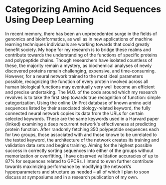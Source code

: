 # Categorizing Amino Acid Sequences Using Deep Learning

In recent memory, there has been an unprecedented surge in the fields of genomics and bioinformatics, as well as in new applications of machine learning techniques individuals are working towards that could greatly benefit society. My hope for my research is to bridge these realms and contribute towards the understanding of the functions of specific proteins and polypeptide chains. Though researchers have isolated countless of these, the majority remain a mystery, as biochemical analyses of newly discovered proteins remain challenging, expensive, and time-consuming. However, for a neural network trained to the most ideal parameters possible, recognizing the function of every protein involved across all human biological functions may eventually very well become an efficient and precise undertaking. The M.O. of the code around which my research revolves is to take the first step towards true recognition of function: simple categorization. Using the online UniProt database of known amino acid sequences listed by their associated biology-related keyword, the fully connected neural network copies its data from the URLs for certain selected keywords. These are the same keywords used in a Harvard paper (linked) examining a deep recurrent network's effectiveness at predicting protein function. After randomly fetching 350 polypeptide sequences each for two groups, those associated with and those known to be unrelated to the tested keyword, the architecture of the network creates its training and validation data sets and begins training. Aiming for the highest possible success in correctly sorting sequences into either of the groups without memorization or overfitting, I have observed validation accuracies of up to 87% for sequences related to GPCRs. I intend to even further contribute towards maximizing performance by modifying the network’s hyperparameters and structure as needed – all of which I plan to soon discuss at symposiums and in a research publication of my own.

